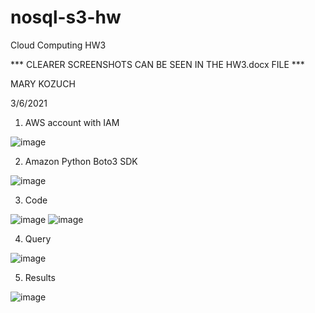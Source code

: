 # nosql-s3-hw
Cloud Computing HW3

*** CLEARER SCREENSHOTS CAN BE SEEN IN THE HW3.docx FILE ***

MARY KOZUCH

3/6/2021

1.	AWS account with IAM

 ![image](https://user-images.githubusercontent.com/21665751/110218187-45ff2a80-7e86-11eb-8963-b1d648a58bde.png)

2.	Amazon Python Boto3 SDK

 ![image](https://user-images.githubusercontent.com/21665751/110218192-4ac3de80-7e86-11eb-802a-757c5c410902.png)

3.	Code

 ![image](https://user-images.githubusercontent.com/21665751/110218200-4e576580-7e86-11eb-8899-c3c378bc6568.png)
 ![image](https://user-images.githubusercontent.com/21665751/110218202-51eaec80-7e86-11eb-8787-5d97bf6ffcf1.png)

 
4.	Query

 ![image](https://user-images.githubusercontent.com/21665751/110218205-57483700-7e86-11eb-8a10-16da634d6396.png)

5.	Results

![image](https://user-images.githubusercontent.com/21665751/110218210-5ca58180-7e86-11eb-9440-f5c0f0b16182.png)

